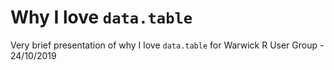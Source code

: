 
# Why I love `data.table`

Very brief presentation of why I love `data.table` for Warwick R User
Group - 24/10/2019
